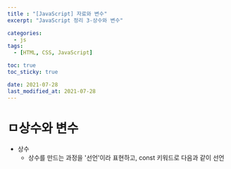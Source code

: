 ```yaml
---
title : "[JavaScript] 자료와 변수"
excerpt: "JavaScript 정리 3-상수와 변수"

categories:
  - js
tags:
  - [HTML, CSS, JavaScript]

toc: true
toc_sticky: true

date: 2021-07-28
last_modified_at: 2021-07-28
---
```

# ㅁ상수와 변수
- 상수
  - 상수를 만드는 과정을 '선언'이라 표현하고, const 키워드로 다음과 같이 선언